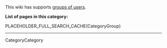

This wiki has supports [groups of users](/HelpOnGroups).

**List of pages in this category:**

PLACEHOLDER_FULL_SEARCH_CACHE(CategoryGroup)

---
CategoryCategory
